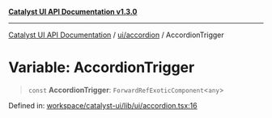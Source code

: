 [**Catalyst UI API Documentation v1.3.0**](../../../README.md)

---

[Catalyst UI API Documentation](../../../README.md) / [ui/accordion](../README.md) / AccordionTrigger

# Variable: AccordionTrigger

> `const` **AccordionTrigger**: `ForwardRefExoticComponent`\<`any`\>

Defined in: [workspace/catalyst-ui/lib/ui/accordion.tsx:16](https://github.com/TheBranchDriftCatalyst/catalyst-ui/blob/main/lib/ui/accordion.tsx#L16)
